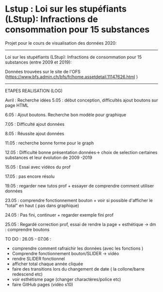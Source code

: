 # Lstup : Loi sur les stupéfiants (LStup): Infractions de consommation pour 15 substances

Projet pour le cours de visualisation des données 2020:

---
Loi sur les stupéfiants (LStup): Infractions de consommation pour 15 substances (entre 2009 et 2019):

Données trouvées sur le site de l'OFS (https://www.bfs.admin.ch/bfs/fr/home.assetdetail.11147626.html )


-----------------------------------------------
ETAPES REALISATION (LOG)

Avril : Recherche idées
5.05 : début conception, difficultés ajout boutons sur page HTML 

6.05 : Ajout boutons. Recherche bon modèle pour graphique

7.05 : Difficulté ajout données

8.05 : Réussite ajout données

11.05 : recherche bonne forme pour le graph

12.05 : Difficulté bonne présentation données-> choix de selection certaines substances et leur évolution  de 2009 -2019

15.05 : Essai avec vidéos du prof

17.05 : pas encore résolu

19.05 : regarder new tutos prof + essayer de comprendre comment utiliser données

23.05 : comprendre fonctionnement bouton + voir si possible d'afficher le "total" en haut ( pas dans graphique)

24.05 : Pas fini, continuer + regarder exemple fini prof

25.05 : Regardé correction prof, essai de rendre la page + esthétique -> dm : comprendre boutons


TO DO :
26.05 - 07.06 : 
- comprendre comment rafraichir les données (avec les fonctions ) 
- Comprendre fonctionnement bouton/SLIDER -> vidéo 
- rendre SLIDER fonctionnel
- afficher total chaque année cliquée
- faire des transitions lors du changement de date ( la collone/barre redescend etc)
- voir esthétisme page (changer charactères/police etc)
- faire GitHub pages (vidéo s10)